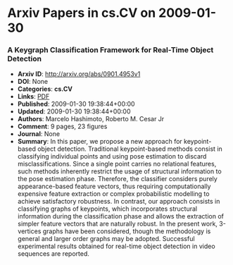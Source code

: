# Arxiv Papers in cs.CV on 2009-01-30
### A Keygraph Classification Framework for Real-Time Object Detection
- **Arxiv ID**: http://arxiv.org/abs/0901.4953v1
- **DOI**: None
- **Categories**: **cs.CV**
- **Links**: [PDF](http://arxiv.org/pdf/0901.4953v1)
- **Published**: 2009-01-30 19:38:44+00:00
- **Updated**: 2009-01-30 19:38:44+00:00
- **Authors**: Marcelo Hashimoto, Roberto M. Cesar Jr
- **Comment**: 9 pages, 23 figures
- **Journal**: None
- **Summary**: In this paper, we propose a new approach for keypoint-based object detection. Traditional keypoint-based methods consist in classifying individual points and using pose estimation to discard misclassifications. Since a single point carries no relational features, such methods inherently restrict the usage of structural information to the pose estimation phase. Therefore, the classifier considers purely appearance-based feature vectors, thus requiring computationally expensive feature extraction or complex probabilistic modelling to achieve satisfactory robustness. In contrast, our approach consists in classifying graphs of keypoints, which incorporates structural information during the classification phase and allows the extraction of simpler feature vectors that are naturally robust. In the present work, 3-vertices graphs have been considered, though the methodology is general and larger order graphs may be adopted. Successful experimental results obtained for real-time object detection in video sequences are reported.



